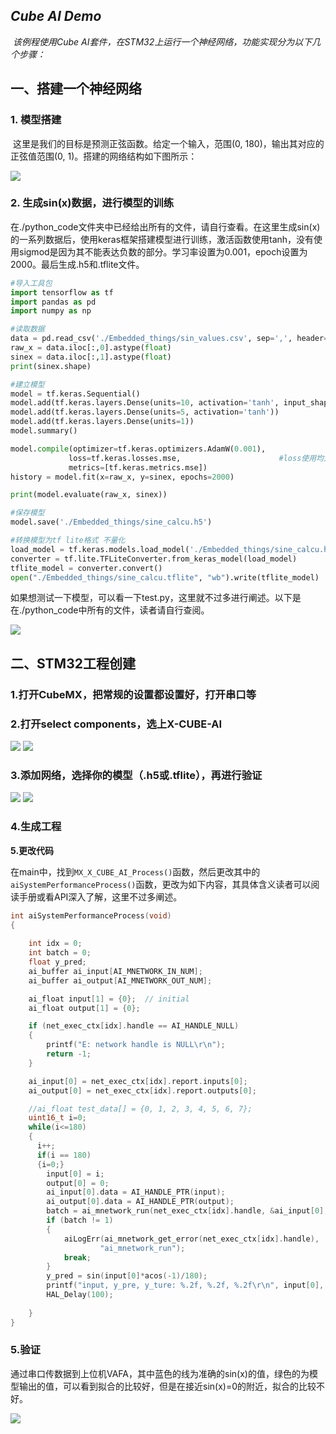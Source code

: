 ## ***Cube AI Demo***

​	*该例程使用Cube AI套件，在STM32上运行一个神经网络，功能实现分为以下几个步骤：*

## 一、搭建一个神经网络

### 1. 模型搭建

​	这里是我们的目标是预测正弦函数。给定一个输入，范围(0, 180)，输出其对应的正弦值范围(0, 1)。搭建的网络结构如下图所示：

<img src=".\images\模型结构.jpg"/>

### 2. 生成sin(x)数据，进行模型的训练

​	在./python_code文件夹中已经给出所有的文件，请自行查看。在这里生成sin(x)的一系列数据后，使用keras框架搭建模型进行训练，激活函数使用tanh，没有使用sigmod是因为其不能表达负数的部分。学习率设置为0.001，epoch设置为2000。最后生成.h5和.tflite文件。

```python
#导入工具包
import tensorflow as tf
import pandas as pd
import numpy as np

#读取数据
data = pd.read_csv('./Embedded_things/sin_values.csv', sep=',', header=None)
raw_x = data.iloc[:,0].astype(float)
sinex = data.iloc[:,1].astype(float)
print(sinex.shape)

#建立模型
model = tf.keras.Sequential()
model.add(tf.keras.layers.Dense(units=10, activation='tanh', input_shape=(1,)))
model.add(tf.keras.layers.Dense(units=5, activation='tanh'))
model.add(tf.keras.layers.Dense(units=1))
model.summary()

model.compile(optimizer=tf.keras.optimizers.AdamW(0.001),
             loss=tf.keras.losses.mse,                      #loss使用均方差，刚才的分类用的交叉熵
             metrics=[tf.keras.metrics.mse])
history = model.fit(x=raw_x, y=sinex, epochs=2000)

print(model.evaluate(raw_x, sinex))

#保存模型
model.save('./Embedded_things/sine_calcu.h5')

#转换模型为tf lite格式 不量化
load_model = tf.keras.models.load_model('./Embedded_things/sine_calcu.h5')
converter = tf.lite.TFLiteConverter.from_keras_model(load_model)
tflite_model = converter.convert()
open("./Embedded_things/sine_calcu.tflite", "wb").write(tflite_model)
```

​	如果想测试一下模型，可以看一下test.py，这里就不过多进行阐述。以下是在./python_code中所有的文件，读者请自行查阅。

<img src=".\images\文件.jpg"/>

## 二、STM32工程创建

### **1.打开CubeMX，把常规的设置都设置好，打开串口**等

### **2.打开select components**，选上X-CUBE-AI

<img src=".\images\step0.jpg"/>

<img src=".\images\step1.jpg"/>

### **3.添加网络，选择你的模型（.h5或.tflite），再进行验证**

<img src=".\images\step3.jpg"/>

<img src=".\images\step4.png"/>

### **4.生成工程**

**5.更改代码**

​	在main中，找到`MX_X_CUBE_AI_Process()`函数，然后更改其中的`aiSystemPerformanceProcess()`函数，更改为如下内容，其具体含义读者可以阅读手册或看API深入了解，这里不过多阐述。

```c
int aiSystemPerformanceProcess(void)
{
		
    int idx = 0;
    int batch = 0;
    float y_pred;
    ai_buffer ai_input[AI_MNETWORK_IN_NUM];
    ai_buffer ai_output[AI_MNETWORK_OUT_NUM];

    ai_float input[1] = {0};  // initial
    ai_float output[1] = {0};

    if (net_exec_ctx[idx].handle == AI_HANDLE_NULL)
    {
        printf("E: network handle is NULL\r\n");
        return -1;
    }

    ai_input[0] = net_exec_ctx[idx].report.inputs[0];
    ai_output[0] = net_exec_ctx[idx].report.outputs[0];

    //ai_float test_data[] = {0, 1, 2, 3, 4, 5, 6, 7};
    uint16_t i=0;
    while(i<=180)
    {
      i++;
      if(i == 180)
      {i=0;}
    	input[0] = i;
    	output[0] = 0;
    	ai_input[0].data = AI_HANDLE_PTR(input);
    	ai_output[0].data = AI_HANDLE_PTR(output);
    	batch = ai_mnetwork_run(net_exec_ctx[idx].handle, &ai_input[0], &ai_output[0]);
    	if (batch != 1)
    	{
    		aiLogErr(ai_mnetwork_get_error(net_exec_ctx[idx].handle),
    				"ai_mnetwork_run");
    		break;
    	}
    	y_pred = sin(input[0]*acos(-1)/180);
    	printf("input, y_pre, y_ture: %.2f, %.2f, %.2f\r\n", input[0], output[0], y_pred);
    	HAL_Delay(100);
      
    }
}
```

### **5.验证**

​	通过串口传数据到上位机VAFA，其中蓝色的线为准确的sin(x)的值，绿色的为模型输出的值，可以看到拟合的比较好，但是在接近sin(x)=0的附近，拟合的比较不好。

<img src=".\images\step5.jpg"/>

